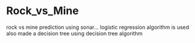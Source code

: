 # Rock_vs_Mine
rock vs mine prediction using sonar... logistic regression algorithm is used
also made a decision tree using decision tree algorithm 
